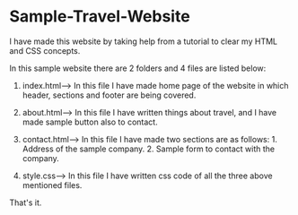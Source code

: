 # Sample-Travel-Website
I have made this website by taking help from a tutorial to clear my HTML and CSS concepts.

In this sample website there are 2 folders and 4 files are listed below:

1. index.html--> In this file I have made home page of the website in which header, sections and footer are being covered.

2. about.html--> In this file I have written things about travel, and I have made sample button also to contact.

3. contact.html--> In this file I have made two sections are as follows: 1. Address of the sample company. 2. Sample form to contact with the company.

4. style.css--> In this file I have written css code of all the three above mentioned files.

That's it.
